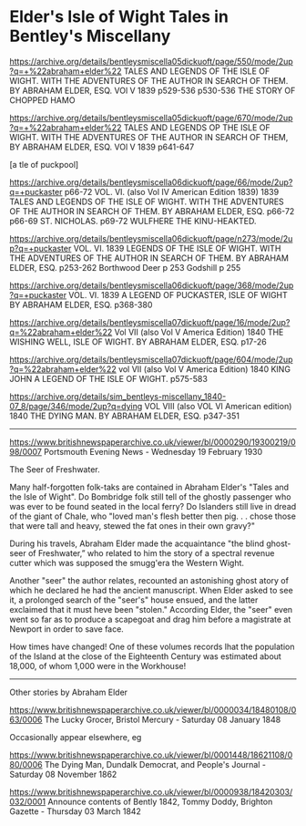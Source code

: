 # Elder's Isle of Wight Tales in Bentley's Miscellany


https://archive.org/details/bentleysmiscella05dickuoft/page/550/mode/2up?q=+%22abraham+elder%22
TALES AND LEGENDS OF THE ISLE OF WIGHT.
WITH THE ADVENTURES OF THE AUTHOR IN SEARCH OF THEM. BY ABRAHAM ELDER, 
ESQ.
VOl V
1839
p529-536
p530-536 THE  STORY  OF  CHOPPED  HAMO

https://archive.org/details/bentleysmiscella05dickuoft/page/670/mode/2up?q=+%22abraham+elder%22
TALES AND LEGENDS OP THE ISLE OF WIGHT.
WITH THE ADVENTURES OF THE AUTHOR IN SEARCH OF THEM, BY ABRAHAM ELDER, ESQ.
VOl V
1839
p641-647

[a tle of puckpool]

https://archive.org/details/bentleysmiscella06dickuoft/page/66/mode/2up?q=+puckaster
p66-72
VOL. VI. (also Vol IV American Edition 1839)
1839
TALES AND LEGENDS OF THE ISLE OF WIGHT.
WITH THE ADVENTURES OF THE AUTHOR IN SEARCH OF THEM. BY ABRAHAM ELDER, ESQ.
p66-72
p66-69 ST. NICHOLAS.
p69-72 WULFHERE  THE  KINU-HEAKTED.

https://archive.org/details/bentleysmiscella06dickuoft/page/n273/mode/2up?q=+puckaster
VOL. VI.
1839
LEGENDS OF THE ISLE OF WIGHT.
WITH THE ADVENTURES OF THE AUTHOR IN SEARCH OF THEM. BY ABRAHAM ELDER, ESQ.
p253-262
Borthwood Deer p 253
Godshill p 255

https://archive.org/details/bentleysmiscella06dickuoft/page/368/mode/2up?q=+puckaster
VOL. VI.
1839
A LEGEND OF PUCKASTER,
ISLE OF WIGHT
BY  ABRAHAM  ELDER,  ESQ.
p368-380



https://archive.org/details/bentleysmiscella07dickuoft/page/16/mode/2up?q=%22abraham+elder%22
Vol VII
(also Vol V America Edition)
1840
THE WISHING WELL, 
ISLE OF WIGHT.
BY ABRAHAM ELDER, ESQ.
p17-26

https://archive.org/details/bentleysmiscella07dickuoft/page/604/mode/2up?q=%22abraham+elder%22
vol VII
(also Vol V America Edition)
1840
KING JOHN A LEGEND OF THE ISLE OF WIGHT.
p575-583

https://archive.org/details/sim_bentleys-miscellany_1840-07_8/page/346/mode/2up?q=dying
VOL VIII
(also VOL VI American edition)
1840
THE DYING MAN.
BY ABRAHAM ELDER, ESQ.
p347-351


---


https://www.britishnewspaperarchive.co.uk/viewer/bl/0000290/19300219/098/0007
Portsmouth Evening News - Wednesday 19 February 1930

The Seer of Freshwater.

Many half-forgotten folk-taks are contained in Abraham Elder's "Tales and the Isle of Wight". Do Bombridge folk still tell of the ghostly passenger who was ever to be found seated in the local ferry? Do Islanders still live in dread of the giant of Chale, who "loved man's flesh better then pig. . . chose those that were tall and heavy, stewed the fat ones in their own gravy?"

During his travels, Abraham Elder made the acquaintance "the blind ghost-seer of Freshwater,” who related to him the story of a spectral revenue cutter which was supposed the smugg'era the Western Wight.

Another "seer" the author relates, recounted an astonishing ghost atory of which he declared he had the ancient manuscript. When Elder asked to see it, a prolonged search of the "seer's" house ensued, and the latter exclaimed that it must heve been "stolen." According Elder, the  "seer" even went so far as to produce a scapegoat and drag him before a magistrate at Newport in order to save face.

How times have changed! One of these volumes records lhat the population of the Island at the close of the Eighteenth Century was estimated about 18,000, of whom 1,000 were in the Workhouse!

---

Other stories by Abraham Elder

https://www.britishnewspaperarchive.co.uk/viewer/bl/0000034/18480108/063/0006 The Lucky Grocer, Bristol Mercury - Saturday 08 January 1848

Occasionally appear elsewhere, eg

https://www.britishnewspaperarchive.co.uk/viewer/bl/0001448/18621108/080/0006 The Dying Man, Dundalk Democrat, and People's Journal - Saturday 08 November 1862

https://www.britishnewspaperarchive.co.uk/viewer/bl/0000938/18420303/032/0001 Announce contents of Bently 1842, Tommy Doddy, Brighton Gazette - Thursday 03 March 1842
